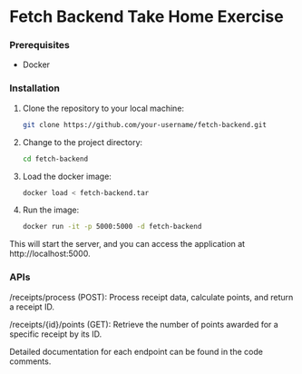 # Fetch Backend Take Home Exercise

### Prerequisites

- Docker

### Installation

1. Clone the repository to your local machine:

   ```bash
   git clone https://github.com/your-username/fetch-backend.git

2. Change to the project directory:
   
   ```bash
   cd fetch-backend

3. Load the docker image:
   
   ```bash
   docker load < fetch-backend.tar

4. Run the image:
   
   ```bash
   docker run -it -p 5000:5000 -d fetch-backend
   
This will start the server, and you can access the application at http://localhost:5000.

### APIs

/receipts/process (POST): Process receipt data, calculate points, and return a receipt ID.

/receipts/{id}/points (GET): Retrieve the number of points awarded for a specific receipt by its ID.

Detailed documentation for each endpoint can be found in the code comments.
